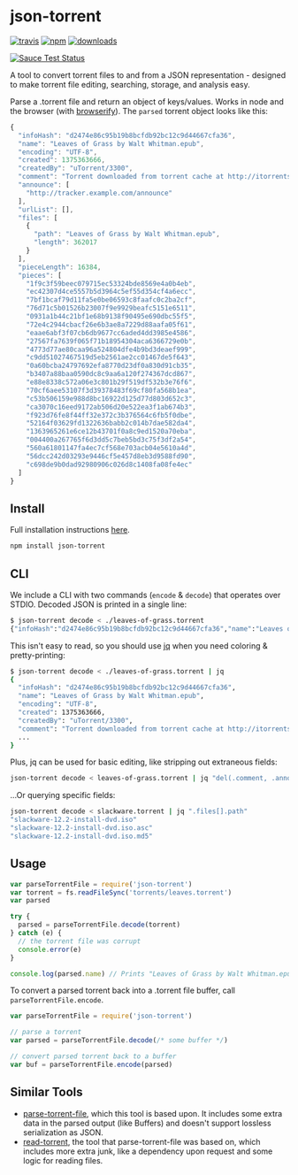 # json-torrent

[![travis](https://img.shields.io/travis/feross/parse-torrent-file/master.svg)](https://travis-ci.org/feross/parse-torrent-file) [![npm](https://img.shields.io/npm/v/parse-torrent-file.svg)](https://npmjs.org/package/parse-torrent-file) [![downloads](https://img.shields.io/npm/dm/parse-torrent-file.svg)](https://npmjs.org/package/parse-torrent-file)

[![Sauce Test Status](https://saucelabs.com/browser-matrix/parse-torrent-file.svg)](https://saucelabs.com/u/parse-torrent-file)

A tool to convert torrent files to and from a JSON representation - designed to make torrent file editing, searching, storage, and analysis easy.

Parse a .torrent file and return an object of keys/values. Works in node and the browser (with [browserify](http://browserify.org/)). The `parsed` torrent object looks like this:

```javascript
{
  "infoHash": "d2474e86c95b19b8bcfdb92bc12c9d44667cfa36",
  "name": "Leaves of Grass by Walt Whitman.epub",
  "encoding": "UTF-8",
  "created": 1375363666,
  "createdBy": "uTorrent/3300",
  "comment": "Torrent downloaded from torrent cache at http://itorrents.org",
  "announce": [
    "http://tracker.example.com/announce"
  ],
  "urlList": [],
  "files": [
    {
      "path": "Leaves of Grass by Walt Whitman.epub",
      "length": 362017
    }
  ],
  "pieceLength": 16384,
  "pieces": [
    "1f9c3f59beec079715ec53324bde8569e4a0b4eb",
    "ec42307d4ce5557b5d3964c5ef55d354cf4a6ecc",
    "7bf1bcaf79d11fa5e0be06593c8faafc0c2ba2cf",
    "76d71c5b01526b23007f9e9929beafc5151e6511",
    "0931a1b44c21bf1e68b9138f90495e690dbc55f5",
    "72e4c2944cbacf26e6b3ae8a7229d88aafa05f61",
    "eaae6abf3f07cb6db9677cc6aded4dd3985e4586",
    "27567fa7639f065f71b18954304aca6366729e0b",
    "4773d77ae80caa96a524804dfe4b9bd3deaef999",
    "c9dd51027467519d5eb2561ae2cc01467de5f643",
    "0a60bcba24797692efa8770d23df0a830d91cb35",
    "b3407a88baa0590dc8c9aa6a120f274367dcd867",
    "e88e8338c572a06e3c801b29f519df532b3e76f6",
    "70cf6aee53107f3d39378483f69cf80fa568b1ea",
    "c53b506159e988d8bc16922d125d77d803d652c3",
    "ca3070c16eed9172ab506d20e522ea3f1ab674b3",
    "f923d76fe8f44ff32e372c3b376564c6fb5f0dbe",
    "52164f03629fd1322636babb2c014b7dae582da4",
    "1363965261e6ce12b43701f0a8c9ed1520a70eba",
    "004400a267765f6d3dd5c7beb5bd3c75f3df2a54",
    "560a61801147fa4ec7cf568e703acb04e5610a4d",
    "56dcc242d03293e9446cf5e457d8eb3d9588fd90",
    "c698de9b0dad92980906c026d8c1408fa08fe4ec"
  ]
}
```

## Install

Full installation instructions [here](https://www.npmjs.com/package/json-torrent/tutorial).

```bash
npm install json-torrent
```

## CLI

We include a CLI with two commands (`encode` & `decode`) that operates over STDIO. Decoded JSON is printed in a single line:

```bash
$ json-torrent decode < ./leaves-of-grass.torrent
{"infoHash":"d2474e86c95b19b8bcfdb92bc12c9d44667cfa36","name":"Leaves of Grass by Walt Whitman.epub","encoding":"UTF-8","created":1375363666,"createdBy":"uTorrent/3300","comment":"Torrent downloaded from torrent cache at http://itorrents.org","announce":["http://tracker.example.com/announce"],"urlList":[],"files":[{"path":"Leaves of Grass by Walt Whitman.epub","length":362017}],"pieceLength":16384,"pieces":["1f9c3f59beec079715ec53324bde8569e4a0b4eb","ec42307d4ce5557b5d3964c5ef55d354cf4a6ecc"...
```

This isn't easy to read, so you should use [jq](https://stedolan.github.io/jq/) when you need coloring & pretty-printing:

```bash
$ json-torrent decode < ./leaves-of-grass.torrent | jq
{
  "infoHash": "d2474e86c95b19b8bcfdb92bc12c9d44667cfa36",
  "name": "Leaves of Grass by Walt Whitman.epub",
  "encoding": "UTF-8",
  "created": 1375363666,
  "createdBy": "uTorrent/3300",
  "comment": "Torrent downloaded from torrent cache at http://itorrents.org"
  ...
}
```

Plus, jq can be used for basic editing, like stripping out extraneous fields:

```bash
json-torrent decode < leaves-of-grass.torrent | jq "del(.comment, .announce)" | json-torrent encode > leaves-of-grass-slim.torrent
```

...Or querying specific fields:

```bash
json-torrent decode < slackware.torrent | jq ".files[].path"
"slackware-12.2-install-dvd.iso"
"slackware-12.2-install-dvd.iso.asc"
"slackware-12.2-install-dvd.iso.md5"
```

## Usage

```javascript
var parseTorrentFile = require('json-torrent')
var torrent = fs.readFileSync('torrents/leaves.torrent')
var parsed

try {
  parsed = parseTorrentFile.decode(torrent)
} catch (e) {
  // the torrent file was corrupt
  console.error(e)
}

console.log(parsed.name) // Prints "Leaves of Grass by Walt Whitman.epub"
```

To convert a parsed torrent back into a .torrent file buffer, call `parseTorrentFile.encode`.

```javascript
var parseTorrentFile = require('json-torrent')

// parse a torrent
var parsed = parseTorrentFile.decode(/* some buffer */)

// convert parsed torrent back to a buffer
var buf = parseTorrentFile.encode(parsed)
```

## Similar Tools

- [parse-torrent-file](https://www.npmjs.com/package/parse-torrent-file), which this tool is based upon. It includes some extra data in the parsed output (like Buffers) and doesn't support lossless serialization as JSON.
- [read-torrent](https://www.npmjs.org/package/read-torrent), the tool that parse-torrent-file was based on, which includes more extra junk, like a dependency upon request and some logic for reading files.
